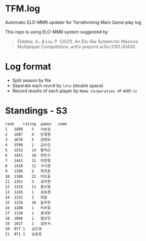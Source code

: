 # TFM.log
Automatic ELO-MMR updater for Terraforming Mars Game play log

This repo is using ELO-MMR system suggested by
> Ebtekar, A., & Liu, P. (2021). An Elo-like System for Massive Multiplayer Competitions. arXiv preprint arXiv:2101.00400.


# Log format
* Split season by file
* Seperate each round by `\n\n` (double space)
* Record results of each player by 
`Name Corperation VP`
with `\n`

# Standings - S3
```csv
rank	rating	games	name
1	1808	5	서보성
2	1687	4	민경원
3	1676	5	강현모
4	1590	1	김수인
5	1553	14	황덕근
6	1451	10	한민구
7	1441	31	이찬형
8	1410	11	구시원
9	1396	5	최지훈
10	1386	21	이도윤
11	1351	3	성우현
12	1325	11	황신영
13	1245	1	김보경
14	1232	2	최윤
15	1220	20	윤우찬
16	1200	1	이규호
17	1138	1	표대현
18	1066	1	염규진
19	1027	1	김민서
20	977	1	김도형
21	971	1	송준호
```
